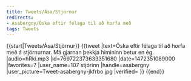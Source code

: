 ```yaml
---
title: Tweets/Ása/Stjörnur
redirects:
- Asabergny/Óska eftir félaga til að horfa með
tags: Tweets
---
```


{{start|Tweets/Ása/Stjörnur}}
<level b2/>
{{tweet
|text=Óska eftir félaga til að horfa með á stjörnurnar. Má gjarnan þekkja himininn betur en ég.
|audio=hRki.mp3
|id=769722373633351680
|date=1472351089000
|favorites=7
|user_name=107 stjórinn
|handle=asabergny
|user_picture=Tweet-asabergny-jkfrbo.jpg
|verified=
}}
{{end}}<noinclude>

</noinclude>